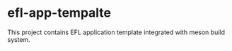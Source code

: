 # efl-app-tempalte
This project contains EFL application template integrated with meson build system.
